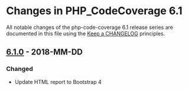 # Changes in PHP_CodeCoverage 6.1

All notable changes of the php-code-coverage 6.1 release series are documented in this file using the [Keep a CHANGELOG](http://keepachangelog.com/) principles.

## [6.1.0] - 2018-MM-DD

### Changed

* Update HTML report to Bootstrap 4

[6.1.0]: https://github.com/sebastianbergmann/php-code-coverage/compare/6.0...6.1.0


